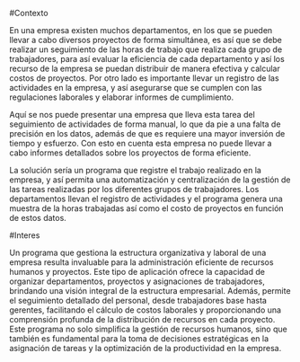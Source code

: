 #Contexto

En una empresa existen muchos departamentos, en los que se pueden llevar a cabo diversos proyectos de forma simultánea, es así que se debe realizar un seguimiento de las horas de trabajo que realiza cada grupo de trabajadores, para así evaluar la eficiencia de cada departamento y así los recurso de la empresa se puedan distribuir de manera efectiva y calcular costos de proyectos. Por otro lado es importante llevar un registro de las actividades en la empresa, y así asegurarse que se cumplen con las regulaciones laborales y elaborar informes de cumplimiento.

Aquí se nos puede presentar una empresa que lleva esta tarea del seguimiento de actividades de forma manual, lo que da pie a una falta de precisión en los datos, además de que es requiere una mayor inversión de tiempo y esfuerzo. Con esto en cuenta esta empresa no puede llevar a cabo informes detallados sobre los proyectos de forma eficiente.

La solución sería un programa que registre el trabajo realizado en la empresa, y así permita una automatización y centralización de la gestión de las tareas realizadas por los diferentes grupos de trabajadores. Los departamentos llevan el registro de actividades y el programa genera una muestra de la horas trabajadas así como el costo de proyectos en función de estos datos. 

#Interes

Un programa que gestiona la estructura organizativa y laboral de una empresa resulta invaluable para la administración eficiente de recursos humanos y proyectos. Este tipo de aplicación ofrece la capacidad de organizar departamentos, proyectos y asignaciones de trabajadores, brindando una visión integral de la estructura empresarial. Además, permite el seguimiento detallado del personal, desde trabajadores base hasta gerentes, facilitando el cálculo de costos laborales y proporcionando una comprensión profunda de la distribución de recursos en cada proyecto. Este programa no solo simplifica la gestión de recursos humanos, sino que también es fundamental para la toma de decisiones estratégicas en la asignación de tareas y la optimización de la productividad en la empresa.
